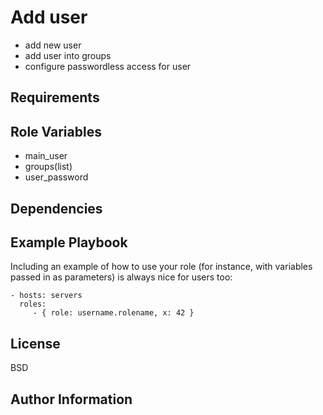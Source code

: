Add user
=========

- add new user
- add user into groups
- configure passwordless access for user

Requirements
------------

Role Variables
--------------

- main_user
- groups(list)
- user_password

Dependencies
------------

Example Playbook
----------------

Including an example of how to use your role (for instance, with variables passed in as parameters) is always nice for
users too:

    - hosts: servers
      roles:
         - { role: username.rolename, x: 42 }

License
-------

BSD

Author Information
------------------
